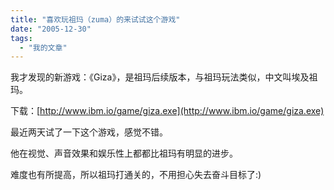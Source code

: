 ```yaml
---
title: "喜欢玩祖玛（zuma）的来试试这个游戏"
date: "2005-12-30"
tags: 
  - "我的文章"
---
```


我才发现的新游戏：《Giza》，是祖玛后续版本，与祖玛玩法类似，中文叫埃及祖玛。



下载：[http://www.ibm.io/game/giza.exe](http://www.ibm.io/game/giza.exe)

最近两天试了一下这个游戏，感觉不错。

他在视觉、声音效果和娱乐性上都都比祖玛有明显的进步。

难度也有所提高，所以祖玛打通关的，不用担心失去奋斗目标了:)
